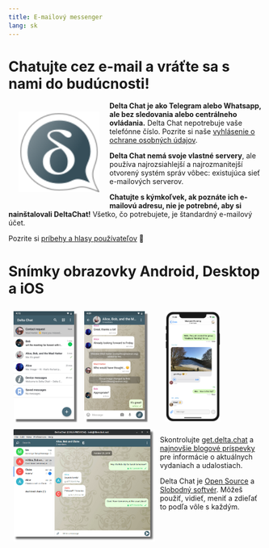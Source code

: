 ```yaml
---
title: E-mailový messenger
lang: sk 
---
```


# Chatujte cez e-mail a vráťte sa s nami do budúcnosti! 

<img src="../assets/logos/delta-chat.svg" width="160" style="float: left; margin: 20px;" alt="The Delta Chat logo" />

**Delta Chat je ako Telegram alebo Whatsapp, ale bez sledovania alebo centrálneho ovládania.**
Delta Chat nepotrebuje vaše telefónne číslo. Pozrite si naše [vyhlásenie o ochrane osobných údajov](gdpr).

**Delta Chat nemá svoje vlastné servery**, ale používa najrozsiahlejší a najrozmanitejší otvorený systém
správ vôbec: existujúca sieť e-mailových serverov.

**Chatujte s kýmkoľvek, ak poznáte ich e-mailovú adresu, nie je potrebné, aby si nainštalovali DeltaChat!**
Všetko, čo potrebujete, je štandardný e-mailový účet. 

Pozrite si [príbehy a hlasy používateľov](user-voices) 📣


# Snímky obrazovky Android, Desktop a iOS

<img src="../assets/blog/screenshots/2019-12-17-delta-chat-google-play-release-chat-list-light.png" width="120" 
style="float: left; margin: 10px;display: block;box-shadow: 5px 5px 2px #777;" alt="A screenshot of Delta Chat on Android showing chat list" /> 
<img src="../assets/blog/screenshots/2019-12-17-delta-chat-google-play-release-group-light.png" width="120" 
style="float: left; margin: 10px;display: block;box-shadow: 5px 5px 2px #777;" alt="A screenshot of Delta Chat on Android showing a chat" /> 

<img src="../assets/blog/desktop-screenshot.png" width="280" style="float:left; margin: 10px" alt="A screenshot of Delta Chat on desktop" /> 

<img src="../assets/blog/screenshots/2020-01-09-delta-chat-iOS-weekend-group-chat.png" width="110" style="margin: 10px" alt="A screenshot of Delta Chat on IOS" /> 

Skontrolujte [get.delta.chat](https://get.delta.chat) a [najnovšie blogové príspevky](blog)
pre informácie o aktuálnych vydaniach a udalostiach.

Delta Chat je [Open Source](https://en.wikipedia.org/wiki/Open-source_software)
a [Slobodný softvér](https://en.wikipedia.org/wiki/Free_software). Môžeš použiť,
vidieť, meniť a zdieľať to podľa vôle s každým.
